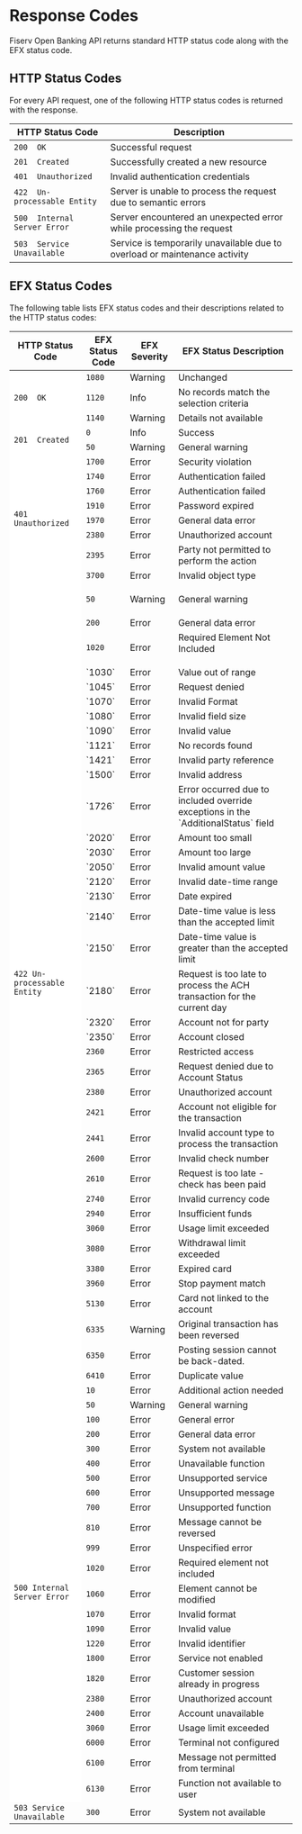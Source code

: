 # Response Codes

Fiserv Open Banking API returns standard HTTP status code along with the EFX status code.

## HTTP Status Codes

For every API request, one of the following HTTP status codes is returned with the response.

| HTTP Status Code          | Description   |
|-------------------|-----------|
| `200  OK `      | Successful request   |
| `201  Created `     | Successfully created a new resource     |
| `401  Unauthorized` | Invalid authentication credentials  |
| `422  Un-processable Entity`  | Server is unable to process the request due to semantic errors |
| `500  Internal Server Error ` | Server encountered an unexpected error while processing the request  |
| `503  Service Unavailable  `        | Service is temporarily unavailable due to overload or maintenance activity    |

## EFX Status Codes

The following table lists EFX status codes and their descriptions related to the HTTP status codes:
        <table style="width: 100%;">
            <col />
            <col />
            <col />
            <col />
            <thead>
                <tr>
                    <th> HTTP Status Code </th>
                    <th> EFX Status Code </th>
                    <th> EFX Severity</th>
                    <th> EFX Status Description</t>
                </tr>
            </thead>
            <tbody>
                <tr>
                    <td style="background-color: #fff;" rowspan="3">`200  OK `</td>
                    <td>`1080`</td>
                    <td>Warning</td>
                    <td>Unchanged</td>
                </tr>
                <tr>
                    <td>`1120`</td>
                    <td>Info</td>
                    <td>No records match the selection criteria</td>
                </tr>
                <tr>
                    <td>`1140`</td>
                    <td>Warning</td>
                    <td>Details not available</td>
                </tr>
                <tr>
                    <td rowspan="2" style="background-color: #fff;" >`201  Created `</td>
                    <td>`0`</td>
                    <td>Info</td>
                    <td>Success</td>
                </tr>
                <tr>
                    <td>`50`</td>
                    <td>Warning</td>
                    <td>General warning</td>
                </tr>
                <tr>
                    <td rowspan="8" style="background-color: #fff;">`401  Unauthorized`</td>
                    <td>`1700`</td>
                    <td>Error</td>
                    <td>Security violation</td>
                </tr>
                <tr>
                    <td>`1740`</td>
                    <td>Error</td>
                    <td>Authentication failed</td>
                </tr>
                <tr>
                    <td>`1760`</td>
                    <td>Error</td>
                    <td>Authentication failed</td>
                </tr>
                <tr>
                    <td>`1910`</td>
                    <td>Error</td>
                    <td>Password expired</td>
                </tr>
                <tr>
                    <td>`1970`</td>
                    <td>Error</td>
                    <td>General data error</td>
                </tr>
                 <tr>
                    <td>`2380`</td>
                    <td>Error</td>
                    <td>Unauthorized account</td>
                </tr>
                 <tr>
                    <td>`2395`</td>
                    <td>Error</td>
                    <td>Party not permitted to perform the action</td>
                </tr>
                <tr>
                    <td>`3700`</td>
                    <td>Error</td>
                    <td>Invalid object type</td>
                </tr>
                <tr>
                    <td rowspan="39" style="background-color: #fff;" >`422 Un-processable Entity`</td>
                    <td>`50`</td>
                    <td>
                        <p>Warning</p>
                    </td>
                    <td>General warning</td>
                </tr>
                <tr>
                    <td>`200`</td>
                    <td>Error</td>
                    <td>General data error</td>
                </tr>
                <tr>
                    <td>`1020`</td>
                    <td>Error</td>
                    <td>Required Element Not Included
</td>
                </tr>
                <tr>
                    <td>`1030`</td>
                    <td>Error</td>
                    <td>Value out of range</td>
                </tr>
                <tr>
                    <td>`1045`</td>
                    <td>Error</td>
                    <td>Request denied</td>
                </tr>
                <tr>
                    <td>`1070`</td>
                    <td>Error</td>
                    <td>Invalid Format
</td>
                </tr>
                <tr>
                    <td>`1080`</td>
                    <td>Error</td>
                    <td>Invalid field size</td>
                </tr>
                <tr>
                    <td>`1090`</td>
                    <td>Error</td>
                    <td>Invalid value</td>
                </tr>
                <tr>
                    <td>`1121`</td>
                    <td>Error</td>
                    <td>No records found</td>
                </tr>
                <tr>
                    <td>`1421`</td>
                    <td>Error</td>
                    <td>Invalid party reference</td>
                </tr>
                <tr>
                    <td>`1500`</td>
                    <td>Error</td>
                    <td>Invalid address</td>
                </tr>
                <tr>
                    <td>`1726`</td>
                    <td>Error</td>
                    <td>Error occurred due to included override exceptions in the `AdditionalStatus` field</td>
                </tr>
                <tr>
                    <td>`2020`</td>
                    <td>Error</td>
                    <td>Amount too small</td>
                </tr>
                <tr>
                    <td>`2030`</td>
                    <td>Error</td>
                    <td>Amount too large</td>
                </tr>
                <tr>
                    <td>`2050`</td>
                    <td>Error</td>
                    <td>Invalid amount value</td>
                </tr>
                <tr>
                    <td>`2120`</td>
                    <td>Error</td>
                    <td>Invalid date-time range</td>
                </tr>
                <tr>
                    <td>`2130`</td>
                    <td>Error</td>
                    <td>Date expired</td>
                </tr>
                <tr>
                    <td>`2140`</td>
                    <td>Error</td>
                    <td>Date-time value is less than the accepted limit</td>
                </tr>
                <tr>
                    <td>`2150`</td>
                    <td>Error</td>
                    <td>Date-time value is greater than the accepted limit</td>
                </tr>
                <tr>
                    <td>`2180`</td>
                    <td>Error</td>
                    <td>Request is too late to process the ACH transaction for the current day</td>
                </tr>
                <tr>
                    <td>`2320`</td>
                    <td>Error</td>
                    <td>Account not for party</td>
                </tr>
                <tr>
                    <td>`2350`</td>
                    <td>Error</td>
                    <td>Account closed</td>
                </tr>
                <tr>
                    <td><code>2360</code></td>
                    <td>Error</td>
                    <td>Restricted access</td>
                </tr>
                <tr>
                    <td><code>2365</code></td>
                    <td>Error</td>
                    <td>Request denied due to Account Status</td>
                </tr>
                <tr>
                    <td><code>2380</code></td>
                    <td>Error</td>
                    <td>Unauthorized account</td>
                </tr>
                <tr>
                    <td><code>2421</code></td>
                    <td>Error</td>
                    <td>Account not eligible for the transaction</td>
                </tr>
                <tr>
                    <td><code>2441</code></td>
                    <td>Error</td>
                    <td>Invalid account type to process the transaction</td>
                </tr>
                <tr>
                    <td><code>2600</code></td>
                    <td>Error</td>
                    <td>Invalid check number</td>
                </tr>
                <tr>
                    <td><code>2610</code></td>
                    <td>Error</td>
                    <td>Request is too late - check has been paid</td>
                </tr>
                <tr>
                    <td><code>2740</code></td>
                    <td>Error</td>
                    <td>Invalid currency code</td>
                </tr>
                <tr>
                    <td><code>2940</code></td>
                    <td>Error</td>
                    <td>Insufficient funds</td>
                </tr>
                <tr>
                    <td><code>3060</code></td>
                    <td>Error</td>
                    <td>Usage limit exceeded</td>
                </tr>
                <tr>
                    <td><code>3080</code></td>
                    <td>Error</td>
                    <td>Withdrawal limit exceeded</td>
                </tr>
                <tr>
                    <td><code>3380</code></td>
                    <td>Error</td>
                    <td>Expired card</td>
                </tr>
                <tr>
                    <td><code>3960</code></td>
                    <td>Error</td>
                    <td>Stop payment match</td>
                </tr>
                <tr>
                    <td><code>5130</code></td>
                    <td>Error</td>
                    <td>Card not linked to the account</td>
                </tr>
                <tr>
                    <td><code>6335</code></td>
                    <td>Warning</td>
                    <td>Original transaction has been reversed</td>
                </tr>
                <tr>
                    <td><code>6350</code></td>
                    <td>Error</td>
                    <td>Posting session cannot be back-dated.</td>
                </tr>
                <tr>
                    <td><code>6410</code></td>
                    <td>Error</td>
                    <td>Duplicate value</td>
                </tr>
                <tr>
                    <td style="background-color: #fff;" rowspan="24"><code>500 Internal Server Error</code></td>
                    <td><code>10</code></td>
                    <td>Error</td>
                    <td>Additional action needed</td>
                </tr>
                <tr>
                    <td><code>50</code></td>
                    <td>Warning</td>
                    <td>General warning</td>
                </tr>
                <tr>
                    <td><code>100</code></td>
                    <td>Error</td>
                    <td>General error</td>
                </tr>
                <tr>
                    <td><code>200</code></td>
                    <td>Error</td>
                    <td>General data error</td>
                </tr>
                <tr>
                    <td><code>300</code></td>
                    <td>Error</td>
                    <td>System not available</td>
                </tr>
                <tr>
                    <td><code>400</code></td>
                    <td>Error</td>
                    <td>Unavailable function</td>
                </tr>
                <tr>
                    <td><code>500</code></td>
                    <td>Error</td>
                    <td>Unsupported service</td>
                </tr>
                <tr>
                    <td><code>600</code></td>
                    <td>Error</td>
                    <td>Unsupported message</td>
                </tr>
                <tr>
                    <td><code>700</code></td>
                    <td>Error</td>
                    <td>Unsupported function</td>
                </tr>
                <tr>
                    <td><code>810</code></td>
                    <td>Error</td>
                    <td>Message cannot be reversed</td>
                </tr>
                <tr>
                    <td><code>999</code></td>
                    <td>Error</td>
                    <td>Unspecified error</td>
                </tr>
                <tr>
                    <td><code>1020</code></td>
                    <td>Error</td>
                    <td>Required element not included</td>
                </tr>
                <tr>
                    <td><code>1060</code></td>
                    <td>Error</td>
                    <td>Element cannot be modified</td>
                </tr>
                <tr>
                    <td><code>1070</code></td>
                    <td>Error</td>
                    <td>Invalid format</td>
                </tr>
                <tr>
                    <td><code>1090</code></td>
                    <td>Error</td>
                    <td>Invalid value</td>
                </tr>
                <tr>
                    <td><code>1220</code></td>
                    <td>Error</td>
                    <td>Invalid identifier</td>
                </tr>
                <tr>
                    <td><code>1800</code></td>
                    <td>Error</td>
                    <td>Service not enabled</td>
                </tr>
                <tr>
                    <td><code>1820</code></td>
                    <td>Error</td>
                    <td>Customer session already in progress</td>
                </tr>
                <tr>
                    <td><code>2380</code></td>
                    <td>Error</td>
                    <td>Unauthorized account</td>
                </tr>
                <tr>
                    <td><code>2400</code></td>
                    <td>Error</td>
                    <td>Account unavailable</td>
                </tr>
                <tr>
                    <td><code>3060</code></td>
                    <td>Error</td>
                    <td>Usage limit exceeded</td>
                </tr>
                <tr>
                    <td><code>6000</code></td>
                    <td>Error</td>
                    <td>Terminal not configured</td>
                </tr>
                <tr>
                    <td><code>6100</code></td>
                    <td>Error</td>
                    <td>Message not permitted from terminal</td>
                </tr>
                <tr>
                    <td><code>6130</code></td>
                    <td>Error</td>
                    <td>Function not available to user</td>
                </tr>
                <tr>
                    <td><code>503 Service Unavailable</code></td>
                    <td><code>300</code></td>
                    <td>Error</td>
                    <td>System not available</td>
                </tr>
            </tbody>
        </table>
